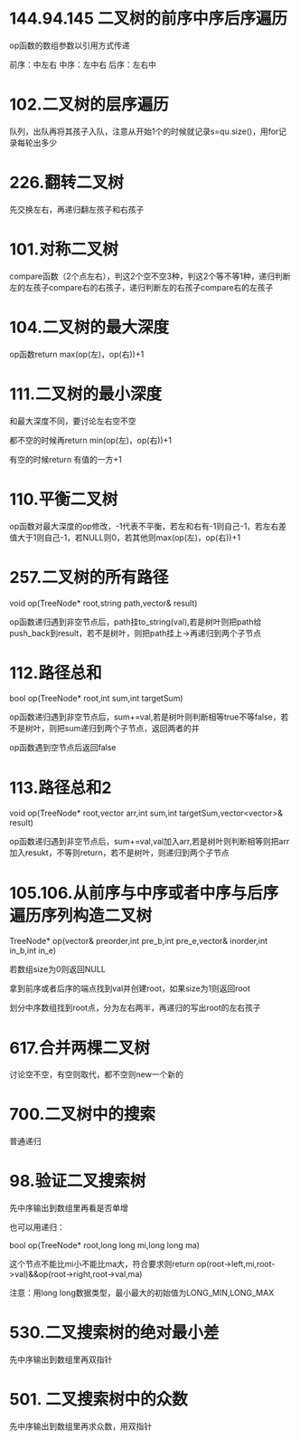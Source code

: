 # 144.94.145 二叉树的前序中序后序遍历
op函数的数组参数以引用方式传递

前序：中左右
中序：左中右
后序：左右中
# 102.二叉树的层序遍历
队列，出队再将其孩子入队，注意从开始1个的时候就记录s=qu.size()，用for记录每轮出多少
# 226.翻转二叉树
先交换左右，再递归翻左孩子和右孩子
# 101.对称二叉树
compare函数（2个点左右），判这2个空不空3种，判这2个等不等1种，递归判断左的左孩子compare右的右孩子，递归判断左的右孩子compare右的左孩子
# 104.二叉树的最大深度
op函数return max(op(左)，op(右))+1
# 111.二叉树的最小深度
和最大深度不同，要讨论左右空不空

都不空的时候再return min(op(左)，op(右))+1

有空的时候return 有值的一方+1
# 110.平衡二叉树
op函数对最大深度的op修改，-1代表不平衡，若左和右有-1则自己-1，若左右差值大于1则自己-1，若NULL则0，若其他则max(op(左)，op(右))+1
# 257.二叉树的所有路径
void op(TreeNode* root,string path,vector<string>& result)

op函数递归遇到非空节点后，path挂to_string(val),若是树叶则把path给push_back到result，若不是树叶，则把path挂上->再递归到两个子节点
# 112.路径总和
bool op(TreeNode* root,int sum,int targetSum)

op函数递归遇到非空节点后，sum+=val,若是树叶则判断相等true不等false，若不是树叶，则把sum递归到两个子节点，返回两者的并

op函数遇到空节点后返回false
# 113.路径总和2
void op(TreeNode* root,vector<int> arr,int sum,int targetSum,vector<vector<int>>& result)

op函数递归遇到非空节点后，sum+=val,val加入arr,若是树叶则判断相等则把arr加入resukt，不等则return，若不是树叶，则递归到两个子节点
# 105.106.从前序与中序或者中序与后序遍历序列构造二叉树
TreeNode* op(vector<int>& preorder,int pre_b,int pre_e,vector<int>& inorder,int in_b,int in_e) 

若数组size为0则返回NULL
  
拿到前序或者后序的端点找到val并创建root，如果size为1则返回root
  
划分中序数组找到root点，分为左右两半，再递归的写出root的左右孩子
# 617.合并两棵二叉树
讨论空不空，有空则取代，都不空则new一个新的
# 700.二叉树中的搜索
普通递归
# 98.验证二叉搜索树
先中序输出到数组里再看是否单增

也可以用递归：
  
bool op(TreeNode* root,long long mi,long long ma)
  
这个节点不能比mi小不能比ma大，符合要求则return op(root->left,mi,root->val)&&op(root->right,root->val,ma)

注意：用long long数据类型，最小最大的初始值为LONG_MIN,LONG_MAX
# 530.二叉搜索树的绝对最小差

先中序输出到数组里再双指针
# 501. 二叉搜索树中的众数
先中序输出到数组里再求众数，用双指针
